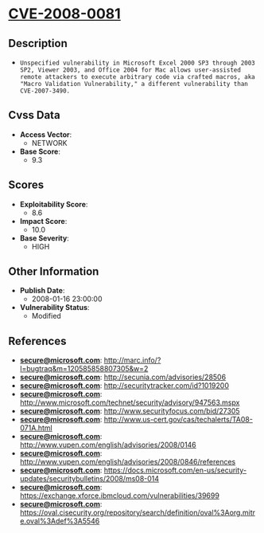 
# [CVE-2008-0081](http://marc.info/?l=bugtraq&m=120585858807305&w=2)

## Description

- `Unspecified vulnerability in Microsoft Excel 2000 SP3 through 2003 SP2, Viewer 2003, and Office 2004 for Mac allows user-assisted remote attackers to execute arbitrary code via crafted macros, aka "Macro Validation Vulnerability," a different vulnerability than CVE-2007-3490.`

## Cvss Data

- **Access Vector**:
  - NETWORK
- **Base Score**:
  - 9.3

## Scores

- **Exploitability Score**:
  - 8.6
- **Impact Score**:
  - 10.0
- **Base Severity**:
  - HIGH

## Other Information

- **Publish Date**:
  - 2008-01-16 23:00:00
- **Vulnerability Status**:
  - Modified

## References

- **secure@microsoft.com**: http://marc.info/?l=bugtraq&m=120585858807305&w=2
- **secure@microsoft.com**: http://secunia.com/advisories/28506
- **secure@microsoft.com**: http://securitytracker.com/id?1019200
- **secure@microsoft.com**: http://www.microsoft.com/technet/security/advisory/947563.mspx
- **secure@microsoft.com**: http://www.securityfocus.com/bid/27305
- **secure@microsoft.com**: http://www.us-cert.gov/cas/techalerts/TA08-071A.html
- **secure@microsoft.com**: http://www.vupen.com/english/advisories/2008/0146
- **secure@microsoft.com**: http://www.vupen.com/english/advisories/2008/0846/references
- **secure@microsoft.com**: https://docs.microsoft.com/en-us/security-updates/securitybulletins/2008/ms08-014
- **secure@microsoft.com**: https://exchange.xforce.ibmcloud.com/vulnerabilities/39699
- **secure@microsoft.com**: https://oval.cisecurity.org/repository/search/definition/oval%3Aorg.mitre.oval%3Adef%3A5546
